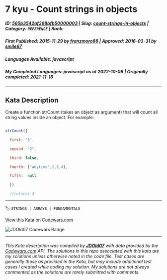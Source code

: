 # 7 kyu - Count strings in objects

##### **ID**: [565b3542af398bfb50000003](https://www.codewars.com/kata/565b3542af398bfb50000003) | **Slug**: [count-strings-in-objects](https://www.codewars.com/kata/565b3542af398bfb50000003) | **Category**: `REFERENCE` | **Rank**: <span style="color:white">7 kyu</span>

##### **First Published**: 2015-11-29 ***by*** [franzmoro88](https://www.codewars.com/users/franzmoro88) | **Approved**: 2016-03-31 ***by*** [smile67](https://www.codewars.com/users/smile67)

##### **Languages Available**: javascript

##### **My Completed Languages**: javascript ***as at*** 2022-10-08 | **Originally completed**: 2021-11-18

---

## Kata Description


Create a function strCount (takes an object as argument) that will count all string values inside an object. For example:

```javascript

strCount({

  first: "1",

  second: "2",

  third: false,

  fourth: ["anytime",2,3,4],

  fifth:  null

  })

  //returns 3

```

---


🏷 `STRINGS | ARRAYS | FUNDAMENTALS`


[View this Kata on Codewars.com](https://www.codewars.com/kata/565b3542af398bfb50000003)

![](https://www.codewars.com/users/jdold07/badges/large "JDOld07 Codewars Badge")

---

###### *This Kata description was compiled by [**JDOld07**](https://tpstech.dev) with data provided by the [Codewars.com](https://www.codewars.com) API.  The solutions in this repo associated with this kata are my solutions unless otherwise noted in the code file.  Test cases are generally those as provided in the Kata, but may include additional test cases I created while coding my solution.  My solutions are not always commented as the solutions are rarely submitted with comments.*
